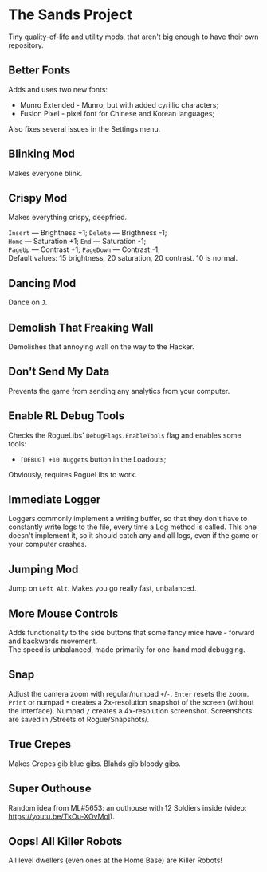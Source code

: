 # The Sands Project

Tiny quality-of-life and utility mods, that aren't big enough to have their own repository.

## Better Fonts

Adds and uses two new fonts:
- Munro Extended - Munro, but with added cyrillic characters;
- Fusion Pixel - pixel font for Chinese and Korean languages;

Also fixes several issues in the Settings menu.

## Blinking Mod

Makes everyone blink.

## Crispy Mod

Makes everything crispy, deepfried.

`Insert` — Brightness +1; `Delete` — Brigthness -1;  
`Home` — Saturation +1; `End` — Saturation -1;  
`PageUp` — Contrast +1; `PageDown` — Contrast -1;  
Default values: 15 brightness, 20 saturation, 20 contrast. 10 is normal.

## Dancing Mod

Dance on `J`.

## Demolish That Freaking Wall

Demolishes that annoying wall on the way to the Hacker.

## Don't Send My Data

Prevents the game from sending any analytics from your computer.

## Enable RL Debug Tools

Checks the RogueLibs' `DebugFlags.EnableTools` flag and enables some tools:
- `[DEBUG] +10 Nuggets` button in the Loadouts;

Obviously, requires RogueLibs to work.

## Immediate Logger

Loggers commonly implement a writing buffer, so that they don't have to constantly write logs to the file, every time a Log method is called. This one doesn't implement it, so it should catch any and all logs, even if the game or your computer crashes.

## Jumping Mod

Jump on `Left Alt`. Makes you go really fast, unbalanced.

## More Mouse Controls

Adds functionality to the side buttons that some fancy mice have - forward and backwards movement.  
The speed is unbalanced, made primarily for one-hand mod debugging.

## Snap

Adjust the camera zoom with regular/numpad `+`/`-`. `Enter` resets the zoom.  
`Print` or numpad `*` creates a 2x-resolution snapshot of the screen (without the interface).
Numpad `/` creates a 4x-resolution screenshot.
Screenshots are saved in /Streets of Rogue/Snapshots/.

## True Crepes

Makes Crepes gib blue gibs. Blahds gib bloody gibs.

## Super Outhouse

Random idea from ML#5653: an outhouse with 12 Soldiers inside (video: https://youtu.be/TkOu-XOvMoI).

## Oops! All Killer Robots

All level dwellers (even ones at the Home Base) are Killer Robots!
